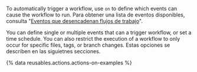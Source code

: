 
To automatically trigger a workflow, use `on` to define which events can cause the workflow to run. Para obtener una lista de eventos disponibles, consulta "[Eventos que desencadenan flujos de trabajo](/articles/events-that-trigger-workflows)".

You can define single or multiple events that can a trigger workflow, or set a time schedule. You can also restrict the execution of a workflow to only occur for specific files, tags, or branch changes. Estas opciones se describen en las siguietnes secciones.

{% data reusables.actions.actions-on-examples %}
